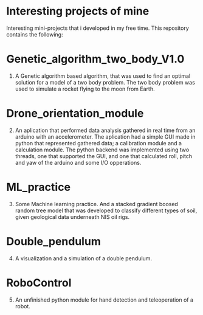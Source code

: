 # Interesting projects of mine
Interesting mini-projects that i developed in my free time. This repository contains the following:

# Genetic_algorithm_two_body_V1.0
1. A Genetic algorithm based algorithm, that was used to find an optimal solution for a model of
  a two body problem. The two body problem was used to simulate a rocket flying to the moon from Earth.

# Drone_orientation_module
2. An aplication that performed data analysis gathered in real time from an arduino with an accelerometer. The aplication had
  a simple GUI made in python that represented gathered data; a calibration module and a calculation module. The python backend was implemented
  using two threads, one that supported the GUI, and one that calculated roll, pitch and yaw of the arduino and some I/O opperations.

# ML_practice
3. Some Machine learning practice. And a stacked gradient boosed random tree model that was developed to classify different types
   of soil, given geological data underneath NIS oil rigs.
   
# Double_pendulum
4. A visualization and a simulation of a double pendulum.

# RoboControl
5. An unfinished python module for hand detection and teleoperation of a robot.
